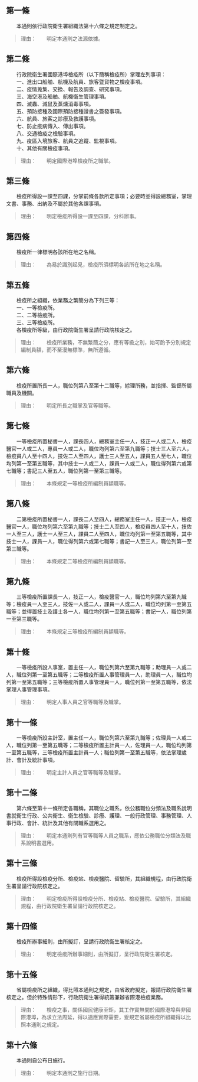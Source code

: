 第一條 
-------
　　本通則依行政院衛生署組織法第十六條之規定制定之。  
> 理由：　　明定本通則之法源依據。



第二條 
-------
　　行政院衛生署國際港埠檢疫所（以下簡稱檢疫所）掌理左列事項：  
　　一、進出口船舶、航機及航員、旅客暨貨物之檢疫事項。  
　　二、疫情蒐集、交換、報告及調查、研究事項。  
　　三、海空港及船舶、航機衛生管理事項。  
　　四、滅蟲、滅鼠及蒸燻消毒事項。  
　　五、預防接種及國際預防接種證書之簽發事項。  
　　六、航員、旅客之診療及救護事項。  
　　七、防止疫病傳入、傳出事項。  
　　八、交通檢疫之檢驗事項。  
　　九、疫區入境旅客、航員之追蹤、監視事項。  
　　十、其他有關檢疫事項。  
> 理由：　　明定國際港埠檢疫所之職掌。



第三條 
-------
　　檢疫所得設一課至四課，分掌前條各款所定事項；必要時並得設總務室，掌理文書、事務、出納及不屬於其他各課事項。  
> 理由：　　明定檢疫所得設一課至四課，分科辦事。



第四條 
-------
　　檢疫所一律標明各該所在地之名稱。  
> 理由：　　為易於識別起見，檢疫所須標明各該所在地之名稱。



第五條 
-------
　　檢疫所之組織，依業務之繁簡分為下列三等：  
　　一、一等檢疫所。  
　　二、二等檢疫所。  
　　三、三等檢疫所。  
　　各檢疫所等級，由行政院衛生署呈請行政院核定之。  
> 理由：　　檢疫所業務，不無繁簡之分，應有等級之別，始可酌予分別規定編制員額，而不至漫無標準，無所遵循。



第六條 
-------
　　檢疫所置所長一人，職位列第八至第十二職等，綜理所務，並指揮、監督所屬職員及機關。  
> 理由：　　明定所長之職掌及官等職等。



第七條 
-------
　　一等檢疫所置秘書一人，課長四人，總務室主任一人，技正一人或二人，檢疫醫官一人或二人，專員一人或二人，職位均列第六至第九職等；技士三人至六人，檢疫員八人至十四人，技佐二人至四人，護士三人至五人，課員五人至七人，職位均列第一至第五職等，其中技士一人或二人，課員一人或二人，職位得列第六或第七職等；書記三人至五人，職位列第一至第三職等。  
> 理由：　　本條規定一等檢疫所編制員額職等。



第八條 
-------
　　二第檢疫所置秘書一人，課長二人至四人，總務室主任一人，技正一人，檢疫醫官一人，職位均列第六至第九職等；技士二人至四人，檢疫員四人至十人，技佐一人至三人，護士一人至三人，課員二人至四人，職位均列第一至第五職等，其中技士一人，課員一人，職位得列第六或第七職等；書記一人至三人，職位列第一至第三職等。  
> 理由：　　本條規定二等檢疫所編制員額職等。



第九條 
-------
　　三等檢疫所置課長一人，技正一人，檢疫醫官一人，職位均列第六至第九職等；檢疫員一人至三人，技佐一人或二人，課員一人或二人，職位均列第一至第五職等；並得置技士及護士各一人，職位均列第一至第五職等；書記一人，職位列第一至第三職等。  
> 理由：　　本條規定三等檢疫所編制員額職等。



第十條 
-------
　　一等檢疫所設人事室，置主任一人，職位列第六至第九職等；助理員一人或二人，職位列第一至第五職等；二等檢疫所置人事管理員一人，助理員一人，職位均列第一至第五職等；三等檢疫所置人事管理員一人，職位列第一至第五職等，依法掌理人事管理事項。  
> 理由：　　明定人事人員之官等職等及職掌。



第十一條 
---------
　　一等檢疫所設主計室，置主任一人，職位列第六至第九職等；佐理員一人或二人，職位列第一至第五職等；二等檢疫所置主計員一人，佐理員一人，職位均列第一至第五職等，三等檢疫所置主計員一人；職位列第一至第五職等，依法掌理歲計、會計及統計事項。  
> 理由：　　明定主計人員之官等職等及職掌。



第十二條 
---------
　　第六條至第十一條所定各職稱，其職位之職系，依公務職位分類法及職系說明書就衛生行政、公共衛生、衛生檢驗、診療、護理、一般行政管理、事務管理、人事行政、會計、統計及其他有關職系選用之。  
> 理由：　　明定本通則列有官等職等人員之職系，應依公務職位分類法及職系說明書選用。



第十三條 
---------
　　檢疫所得設檢疫分所、檢疫站、檢疫醫院、留驗所，其組織規程，由行政院衛生署呈請行政院核定之。  
> 理由：　　明定檢疫所得設檢疫分所、檢疫站、檢疫醫院、留驗所，其組織規程，由行政院衛生署呈請行政院核定之。



第十四條 
---------
　　檢疫所辦事細則，由所擬訂，呈請行政院衛生署核定之。  
> 理由：　　明定檢疫所辦事細則，由所擬訂，呈行政院衛生署核定。



第十五條 
---------
　　省屬檢疫所之組織，得比照本通則之規定，由省政府擬定，報請行政院衛生署核定之。但於特殊情形下，行政院衛生署得統籌兼辦省際港檢疫業務。  
> 理由：　　檢疫之事，關係國民健康至鉅，其工作實無間於國際港埠與非國際港埠，為求立法周延，得以適應實際需要，爰規定省屬檢疫所組織得以比照本通則之規定。



第十六條 
---------
　　本通則自公布日施行。  
> 理由：　　明定本通則之施行日期。